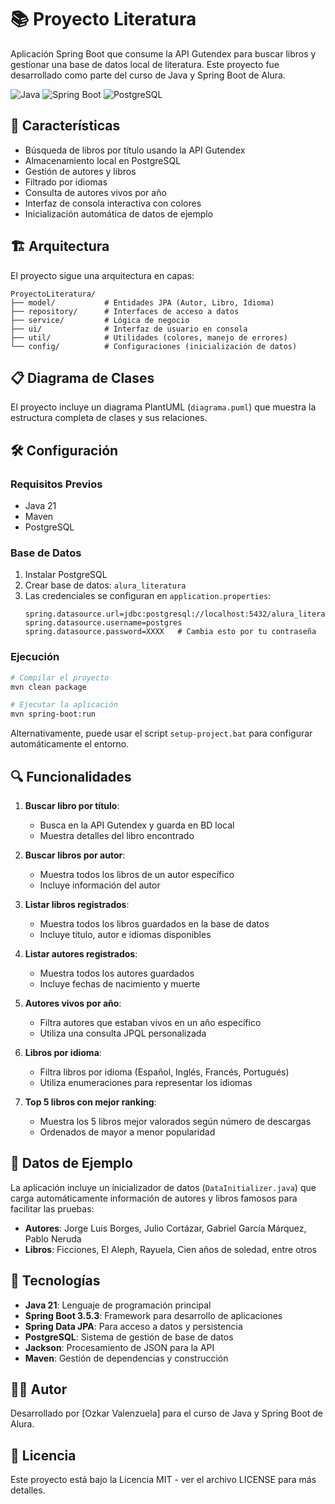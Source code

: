 # 📚 Proyecto Literatura

Aplicación Spring Boot que consume la API Gutendex para buscar libros y gestionar una base de datos local de literatura. Este proyecto fue desarrollado como parte del curso de Java y Spring Boot de Alura.

![Java](https://img.shields.io/badge/Java-21-orange)
![Spring Boot](https://img.shields.io/badge/Spring%20Boot-3.5.3-green)
![PostgreSQL](https://img.shields.io/badge/PostgreSQL-Latest-blue)

## 🌟 Características

- Búsqueda de libros por título usando la API Gutendex
- Almacenamiento local en PostgreSQL
- Gestión de autores y libros
- Filtrado por idiomas
- Consulta de autores vivos por año
- Interfaz de consola interactiva con colores
- Inicialización automática de datos de ejemplo

## 🏗️ Arquitectura

El proyecto sigue una arquitectura en capas:

```
ProyectoLiteratura/
├── model/           # Entidades JPA (Autor, Libro, Idioma)
├── repository/      # Interfaces de acceso a datos
├── service/         # Lógica de negocio
├── ui/              # Interfaz de usuario en consola
├── util/            # Utilidades (colores, manejo de errores)
└── config/          # Configuraciones (inicialización de datos)
```

## 📋 Diagrama de Clases

El proyecto incluye un diagrama PlantUML (`diagrama.puml`) que muestra la estructura completa de clases y sus relaciones.

## 🛠️ Configuración

### Requisitos Previos
- Java 21
- Maven
- PostgreSQL

### Base de Datos
1. Instalar PostgreSQL
2. Crear base de datos: `alura_literatura`
3. Las credenciales se configuran en `application.properties`:
   ```properties
   spring.datasource.url=jdbc:postgresql://localhost:5432/alura_literatura
   spring.datasource.username=postgres
   spring.datasource.password=XXXX   # Cambia esto por tu contraseña
   ```

### Ejecución
```bash
# Compilar el proyecto
mvn clean package

# Ejecutar la aplicación
mvn spring-boot:run
```

Alternativamente, puede usar el script `setup-project.bat` para configurar automáticamente el entorno.

## 🔍 Funcionalidades

1. **Buscar libro por título**: 
   - Busca en la API Gutendex y guarda en BD local
   - Muestra detalles del libro encontrado

2. **Buscar libros por autor**: 
   - Muestra todos los libros de un autor específico
   - Incluye información del autor

3. **Listar libros registrados**: 
   - Muestra todos los libros guardados en la base de datos
   - Incluye título, autor e idiomas disponibles

4. **Listar autores registrados**: 
   - Muestra todos los autores guardados
   - Incluye fechas de nacimiento y muerte

5. **Autores vivos por año**: 
   - Filtra autores que estaban vivos en un año específico
   - Utiliza una consulta JPQL personalizada

6. **Libros por idioma**: 
   - Filtra libros por idioma (Español, Inglés, Francés, Portugués)
   - Utiliza enumeraciones para representar los idiomas

7. **Top 5 libros con mejor ranking**: 
   - Muestra los 5 libros mejor valorados según número de descargas
   - Ordenados de mayor a menor popularidad

## 🧪 Datos de Ejemplo

La aplicación incluye un inicializador de datos (`DataInitializer.java`) que carga automáticamente información de autores y libros famosos para facilitar las pruebas:

- **Autores**: Jorge Luis Borges, Julio Cortázar, Gabriel García Márquez, Pablo Neruda
- **Libros**: Ficciones, El Aleph, Rayuela, Cien años de soledad, entre otros

## 🔧 Tecnologías

- **Java 21**: Lenguaje de programación principal
- **Spring Boot 3.5.3**: Framework para desarrollo de aplicaciones
- **Spring Data JPA**: Para acceso a datos y persistencia
- **PostgreSQL**: Sistema de gestión de base de datos
- **Jackson**: Procesamiento de JSON para la API
- **Maven**: Gestión de dependencias y construcción

## 👨‍💻 Autor

Desarrollado por [Ozkar Valenzuela] para el curso de Java y Spring Boot de Alura.

## 📝 Licencia

Este proyecto está bajo la Licencia MIT - ver el archivo LICENSE para más detalles.